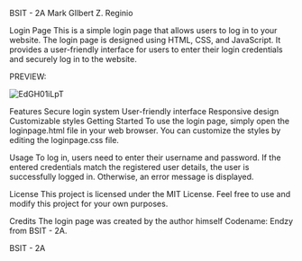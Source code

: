 BSIT - 2A Mark GIlbert Z. Reginio

Login Page
This is a simple login page that allows users to log in to your website. The login page is designed using HTML, CSS, and JavaScript. It provides a user-friendly interface for users to enter their login credentials and securely log in to the website.

PREVIEW:

![EdGH01iLpT](https://user-images.githubusercontent.com/93851937/235978490-7d128d71-a7cb-4f33-988d-8ce12c91cc1c.jpg)

Features
Secure login system
User-friendly interface
Responsive design
Customizable styles
Getting Started
To use the login page, simply open the loginpage.html file in your web browser. You can customize the styles by editing the loginpage.css file.

Usage
To log in, users need to enter their username and password. If the entered credentials match the registered user details, the user is successfully logged in. Otherwise, an error message is displayed.

License
This project is licensed under the MIT License. Feel free to use and modify this project for your own purposes.

Credits
The login page was created by the author himself Codename: Endzy from BSIT - 2A.

BSIT - 2A 
